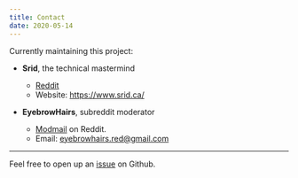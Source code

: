 ```yaml
---
title: Contact
date: 2020-05-14
---
```


Currently maintaining this project:

* **Srid**, the technical mastermind
  * [Reddit](https://www.reddit.com/user/srid-/)
  * Website: <https://www.srid.ca/>
  

* **EyebrowHairs**, subreddit moderator
    * [Modmail](https://reddit.com/message/compose?to=/r/Zettelkasten) on Reddit.
    * Email: eyebrowhairs.red@gmail.com

---

Feel free to open up an [issue](https://github.com/srid/reddit.zettel.page/issues) on Github.